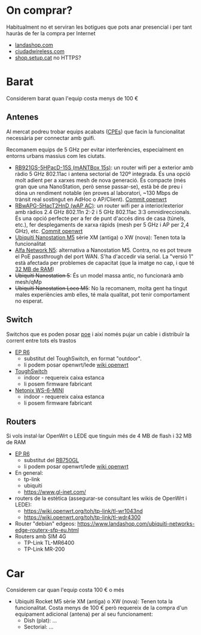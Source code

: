 # On comprar?

Habitualment no et serviran les botigues que pots anar presencial i per tant hauràs de fer la compra per Internet

- [landashop.com](https://www.landashop.com)
- [ciudadwireless.com](https://www.ciudadwireless.com)
- [shop.setup.cat](http://shop.setup.cat/) no HTTPS?

# Barat

Considerem barat quan l'equip costa menys de 100 €

## Antenes

Al mercat podreu trobar equips acabats ([CPEs](https://en.wikipedia.org/wiki/Customer-premises_equipment)) que facin la funcionalitat necessària per connectar amb guifi.

Recomanem equips de 5 GHz per evitar interferències, especialment en entorns urbans massius com les ciutats.

- [RB921GS-5HPacD-15S (mANTBox 15s)](https://mikrotik.com/product/RB921GS-5HPacD-15S): un router wifi per a exterior amb ràdio 5 GHz 802.11ac i antena sectorial de 120º integrada. És una opció molt adient per a xarxes mesh de nova generació. És compacte (més gran que una NanoStation, però sense passar-se), està bé de preu i dóna un rendiment notable (en proves al laboratori, ~130 Mbps de trànsit real sostingut en AdHoc o AP/Client). [Commit openwrt](https://github.com/openwrt/openwrt/commit/82626cc145610b8b6485d650693629ef0b943505)
- [RBwAPG-5HacT2HnD (wAP AC)](https://mikrotik.com/product/RBwAPG-5HacT2HnD): un router wifi per a interior/exterior amb ràdios 2.4 GHz 802.11n 2:·2 i 5 GHz 802.11ac 3:3 omnidireccionals. És una opció perfecte per a fer de punt d'accés dins de casa (túnels, etc.), fer desplegaments de xarxa ràpids (mesh per 5 GHz i AP per 2,4 GHz), etc. [Commit openwrt](https://github.com/openwrt/openwrt/commit/e15c63a37574bd15ce3a6636c2f04741ab76f7b9#diff-a8a8fafd47b7c67a2dd5176236f2ef61)
- [Ubiquiti Nanostation M5](https://dl.ubnt.com/datasheets/nanostationm/nsm_ds_web.pdf) sèrie XM (antiga) o XW (nova): Tenen tota la funcionalitat
- [Alfa Network N5](http://www.alfa.com.tw/products_show.php?pc=127&ps=103): alternativa a Nanostation M5. Contra, no es pot treure el PoE passthrough del port WAN. S'ha d'accedir via serial. La "versió 1" està afectada per problemes de capacitat (que la imatge no cap, i que té [32 MB de RAM](https://lede-project.org/meta/infobox/432_warning))
- ~~Ubiquiti Nanostation 5~~: És un model massa antic, no funcionarà amb mesh/qMp
- ~~Ubiquiti Nanostation Loco M5~~: No la recomanem, molta gent ha tingut males experiències amb elles, té mala qualitat, pot tenir comportament no esperat.

## Switch

Switchos que es poden posar [poe](../howto/poe.md) i així només pujar un cable i distribuïr la corrent entre tots els trastos

- [EP R6](https://www.ubnt.com/edgemax/edgepoint/) 
  - substitut del ToughSwitch, en format "outdoor".
  - li podem posar openwrt/lede [wiki openwrt](https://wiki.openwrt.org/toh/ubiquiti/ubiquiti_edgerouter_x_er-x_ka)
- [ToughSwitch](https://www.ubnt.com/accessories/toughswitch)
  - indoor - requereix caixa estanca
  - li posem firmware fabricant
- [Netonix WS-6-MINI](https://www.netonix.com/ws-6-mini.html)
  - indoor - requereix caixa estanca
  - li posem firmware fabricant

## Routers

Si vols instal·lar OpenWrt o LEDE que tinguin més de 4 MB de flash i 32 MB de RAM

- [EP R6](https://www.ubnt.com/edgemax/edgepoint/) 
  - substitut del [RB750GL](https://mikrotik.com/product/RB750GL)
  - li podem posar openwrt/lede [wiki openwrt](https://wiki.openwrt.org/toh/ubiquiti/ubiquiti_edgerouter_x_er-x_ka)
- En general:
    - tp-link
    - ubiquiti
    - https://www.gl-inet.com/
- routers de la estètica (assegurar-se consultant les wikis de OpenWrt i LEDE):
    - https://wiki.openwrt.org/toh/tp-link/tl-wr1043nd
    - https://wiki.openwrt.org/toh/tp-link/tl-wdr4300
- Router "debian" edgeos: https://www.landashop.com/ubiquiti-networks-edge-routerx-sfp-eu.html
- Routers amb SIM 4G
    - TP-Link TL-MR6400
    - TP-Link MR-200

# Car

Considerem car quan l'equip costa 100 € o més

- Ubiquiti Rocket M5 sèrie XM (antiga) o XW (nova): Tenen tota la funcionalitat. Costa menys de 100 € però requereix de la compra d'un equipament adicional (antena) per al seu funcionament:
    - Dish (plat): ...
    - Sectorial: ...
